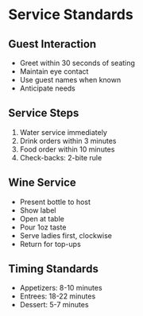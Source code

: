 # Service Standards

## Guest Interaction
- Greet within 30 seconds of seating
- Maintain eye contact
- Use guest names when known
- Anticipate needs

## Service Steps
1. Water service immediately
2. Drink orders within 3 minutes
3. Food order within 10 minutes
4. Check-backs: 2-bite rule

## Wine Service
- Present bottle to host
- Show label
- Open at table
- Pour 1oz taste
- Serve ladies first, clockwise
- Return for top-ups

## Timing Standards
- Appetizers: 8-10 minutes
- Entrees: 18-22 minutes
- Dessert: 5-7 minutes